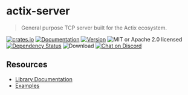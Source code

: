# actix-server

> General purpose TCP server built for the Actix ecosystem.

<!-- prettier-ignore-start -->

[![crates.io](https://img.shields.io/crates/v/actix-server?label=latest)](https://crates.io/crates/actix-server)
[![Documentation](https://docs.rs/actix-server/badge.svg?version=2.5.1)](https://docs.rs/actix-server/2.5.1)
[![Version](https://img.shields.io/badge/rustc-1.52+-ab6000.svg)](https://blog.rust-lang.org/2021/05/06/Rust-1.52.0.html)
![MIT or Apache 2.0 licensed](https://img.shields.io/crates/l/actix-server.svg)
<br />
[![Dependency Status](https://deps.rs/crate/actix-server/2.5.1/status.svg)](https://deps.rs/crate/actix-server/2.5.1)
![Download](https://img.shields.io/crates/d/actix-server.svg)
[![Chat on Discord](https://img.shields.io/discord/771444961383153695?label=chat&logo=discord)](https://discord.gg/NWpN5mmg3x)

<!-- prettier-ignore-end -->

## Resources

- [Library Documentation](https://docs.rs/actix-server)
- [Examples](/actix-server/examples)
